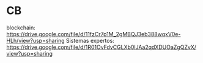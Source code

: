 # CB
blockchain: https://drive.google.com/file/d/11fzCr7p1M_2gMBQJ3eb388wqxV0e-HLh/view?usp=sharing
Sistemas expertos: https://drive.google.com/file/d/1R01OvFdvCGLXb0lJAa2qdXDUOaZgQZvX/view?usp=sharing
